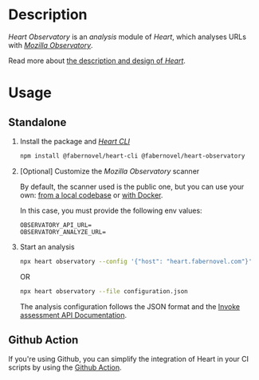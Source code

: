 # Description

_Heart Observatory_ is an _analysis_ module of _Heart_, which analyses URLs with _[Mozilla Observatory](https://observatory.mozilla.org/)_.

Read more about [the description and design of _Heart_](https://github.com/faberNovel/heart#readme).

# Usage

## Standalone

1. Install the package and _[Heart CLI](https://www.npmjs.com/package/@fabernovel/heart-cli)_

    ```bash
    npm install @fabernovel/heart-cli @fabernovel/heart-observatory
    ```

2. [Optional] Customize the _Mozilla Observatory_ scanner

    By default, the scanner used is the public one, but you can use your own: [from a local codebase](https://github.com/mozilla/http-observatory#running-a-scan-from-the-local-codebase-without-db-for-continuous-integration) or [with Docker](https://github.com/mozilla/http-observatory#running-a-local-scanner-with-docker).

    In this case, you must provide the following env values:
    ```dotenv
    OBSERVATORY_API_URL=
    OBSERVATORY_ANALYZE_URL=
    ```

3. Start an analysis

    ```bash
    npx heart observatory --config '{"host": "heart.fabernovel.com"}'
    ```

    OR 

    ```bash
    npx heart observatory --file configuration.json
    ```

    The analysis configuration follows the JSON format and  the [Invoke assessment API Documentation](https://github.com/mozilla/http-observatory/blob/master/httpobs/docs/api.md#invoke-assessment).

## Github Action

If you're using Github, you can simplify the integration of Heart in your CI scripts by using the [Github Action](https://github.com/marketplace/actions/heart-webpages-evaluation).
